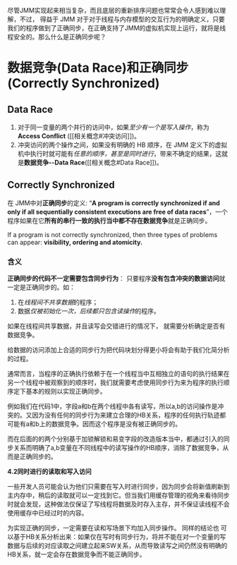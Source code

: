 尽管JMM实现起来相当复杂，而且底层的重新排序问题也常常会令人感到难以理解，不过， 得益于 JMM 对于对于线程与内存模型的交互行为的明确定义，只要我们的程序做到了正确同步，在正确支持了JMM的虚拟机实现上运行，就将是线程安全的。那么什么是正确同步呢？

# 数据竞争(Data Race)和正确同步(Correctly Synchronized)
## Data Race
1. 对于同一变量的两个并行的访问中，如果*至少有一个是写入操作*，称为 **Access Conflict** ([[相关概念#冲突访问]])。
2. 冲突访问的两个操作之间，如果没有明确的 HB 顺序，在 JMM 定义下的虚拟机中执行时就可能有*任意的顺序，甚至是同时进行*，带来不确定的结果，这就是**数据竞争--Data Race**([[相关概念#Data Race]])。

## Correctly Synchronized
在 JMM中对**正确同步**的定义: 
“**A program is correctly synchronized if and only if all sequentially consistent executions are free of data races**”，一个程序如果在它**所有的串行一致的执行当中都不存在数据竞争**就是正确同步。

If a program is not correctly synchronized, then three types of problems can appear: **visibility, ordering and atomicity.**

### 含义
**正确同步的代码不一定需要包含同步行为**：
只要程序**没有包含冲突的数据访问**就一定是正确同步的。如：
1. 在*线程间不共享数据*的程序；
2. 数据*仅被初始化一次，后续都只包含读操作*的程序。


如果在线程间共享数据，并且读写会交错进行的情况下， 就需要分析确定是否有数据竞争。

给数据的访问添加上合适的同步行为把代码块划分得更小将会有助于我们化简分析的过程。

通常而言，当程序的正确执行依赖于在一个线程当中互相独立的语句的执行结果在另一个线程中被观察到的顺序时，我们就需要考虑使用同步行为来为程序的执行顺序定下基本的规则以实现正确同步。

例如我们在代码1中，字段a和b在两个线程中各有读写，所以a,b的访问操作是冲突的。又因为没有任何的同步行为来建立合理的HB关系，程序的任何执行轨迹都可能有a和b上的数据竞争。因而这个程序是没有被正确同步的。

而在后面的的两个分别基于加锁解锁和易变字段的改造版本当中，都通过引入的同步关系而明确了a,b变量在不同线程中的读写操作的HB顺序，消除了数据竞争，从而是正确同步的。


**4.2同时进行的读取和写入访问**

一些开发人员可能会认为他们只需要在写入时进行同步，因为同步会将新值刷新到主内存中，稍后的读取就可以一定找到它。但当我们用缓存管理的视角来看待同步时就会发现，这种做法仅保证了写线程将数据及时存入主存，并不保证读线程不会使用缓存中已经过时的内容。

  

为实现正确的同步，一定需要在读和写场景下均加入同步操作。 同样的结论也 可以基于HB关系分析出来：如果仅在写时有同步行为，将并不能在对一个变量的写数据与后续的对应读取之间建立起来SW关系，从而导致读写之间仍然没有明确的HB关系，就一定会存在数据竞争而不能正确同步。